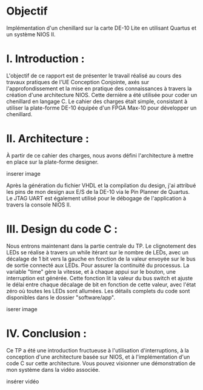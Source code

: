 # Objectif
Implémentation d'un chenillard sur la carte DE-10 Lite en utilisant Quartus et un système NIOS II.

# I. Introduction :
L'objectif de ce rapport est de présenter le travail réalisé au cours des travaux pratiques de l'UE Conception Conjointe, axés sur l'approfondissement et la mise en pratique des connaissances à travers la création d'une architecture NIOS. Cette dernière a été utilisée pour coder un chenillard en langage C. Le cahier des charges était simple, consistant à utiliser la plate-forme DE-10 équipée d'un FPGA Max-10 pour développer un chenillard.

# II. Architecture :
À partir de ce cahier des charges, nous avons défini l'architecture à mettre en place sur la plate-forme designer.

inserer image

Après la génération du fichier VHDL et la compilation du design, j'ai attribué les pins de mon design aux E/S de la DE-10 via le Pin Planner de Quartus. Le JTAG UART est également utilisé pour le débogage de l'application à travers la console NIOS II.

# III. Design du code C :
Nous entrons maintenant dans la partie centrale du TP.
Le clignotement des LEDs se réalise à travers un while itérant sur le nombre de LEDs, avec un décalage de 1 bit vers la gauche en fonction de la valeur envoyée sur le bus de sortie connecté aux LEDs. Pour assurer la continuité du processus. La variable "time" gère la vitesse, et à chaque appui sur le bouton, une interruption est générée. Cette fonction lit la valeur du bus switch et ajuste le délai entre chaque décalage de bit en fonction de cette valeur, avec l'état zéro où toutes les LEDs sont allumées. Les détails complets du code sont disponibles dans le dossier "software/app".

iserer image

# IV. Conclusion :
Ce TP a été une introduction fructueuse à l'utilisation d'interruptions, à la conception d'une architecture basée sur NIOS, et à l'implémentation d'un code C sur cette architecture. Vous pouvez visionner une démonstration de mon système dans la vidéo associée.

insérer vidéo

